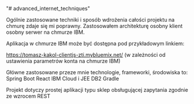 "# advanced_internet_techniques" 

Ogólnie zastosowane techniki i sposób wdrożenia całości projektu na chmurę zdaje się mi poprawny.
Zastosowałem architekturę osobny klient osobny serwer na chmurze IBM.

Aplikacja w chmurze IBM może być dostępna pod przykładowym  linkiem:

https://tomasz-kakol-clientjs-zti.mybluemix.net/
(w zależności od ustawienia parametrów konta na chmurze IBM)

Główne zastosowane przeze mnie technologie, frameworki, środowiska to:
Spring Boot
React
IBM Cloud i JEE
DB2
Gradle

Projekt dotyczy prostej aplikacji typu sklep obsługującej zapytania zgodnie ze wzrocem REST
